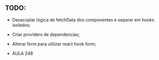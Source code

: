 ## TODO:
- Desacoplar lógica de fetchData dos componentes e separar em hooks isolados;
- Criar providers de dependencias;
- Alterar form para utilizar react hook form;






- AULA 248